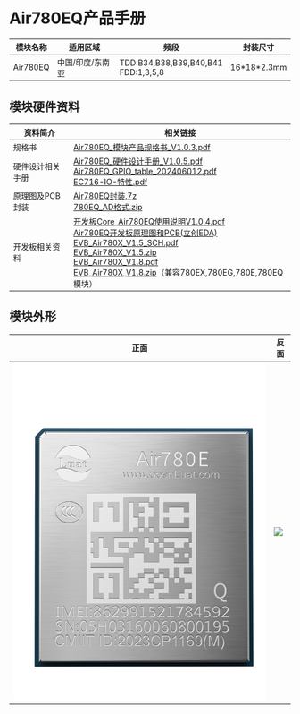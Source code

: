 # Air780EQ产品手册

| 模块名称 | 适用区域         | 频段                                      | 封装尺寸      |
| -------- | ---------------- | ----------------------------------------- | ------------- |
| Air780EQ | 中国/印度/东南亚 | TDD:B34,B38,B39,B40,B41 <br />FDD:1,3,5,8 | 16\*18\*2.3mm |

## 模块硬件资料

| 资料简介         | 相关链接                                                                                                                                                                                                                                                                                                                                                                                                                                                                                                                                                                                                                                                                                                                                                                                                                                    |
| ---------------- | ------------------------------------------------------------------------------------------------------------------------------------------------------------------------------------------------------------------------------------------------------------------------------------------------------------------------------------------------------------------------------------------------------------------------------------------------------------------------------------------------------------------------------------------------------------------------------------------------------------------------------------------------------------------------------------------------------------------------------------------------------------------------------------------------------------------------------------------- |
| 规格书           | [Air780EQ_模块产品规格书_V1.0.3.pdf](https://cdn.openluat-luatcommunity.openluat.com/attachment/20240813113700784_Air780EQ_模块产品规格书_V1.0.3.pdf)                                                                                                                                                                                                                                                                                                                                                                                                                                                                                                                                                                                                                                                                                          |
| 硬件设计相关手册 | [Air780EQ_硬件设计手册_V1.0.5.pdf](https://cdn.openluat-luatcommunity.openluat.com/attachment/20240820201959190_Air780EQ_硬件设计手册_V1.0.5.pdf) <br />[Air780EQ_GPIO_table_202406012.pdf](https://cdn.openluat-luatcommunity.openluat.com/attachment/20240612095831946_Air780EL&780ETGG&780ETG&700EL&700EY&700EC_GPIO_table_202406012.pdf)<br />[EC716-IO-特性.pdf](https://cdn.openluat-luatcommunity.openluat.com/attachment/20240508154944217_EC716-IO-特性.pdf)                                                                                                                                                                                                                                                                                                                                                                            |
| 原理图及PCB封装  | [Air780EQ封装.7z](https://cdn.openluat-luatcommunity.openluat.com/attachment/20231201161306641_Air780ET&L封装.7z)<br />[780EQ_AD格式.zip](https://cdn.openluat-luatcommunity.openluat.com/attachment/20231205101545667_780ET&L_AD格式.zip)                                                                                                                                                                                                                                                                                                                                                                                                                                                                                                                                                                                                      |
| 开发板相关资料   | [开发板Core_Air780EQ使用说明V1.0.4.pdf](https://cdn.openluat-luatcommunity.openluat.com/attachment/20230627145255005_开发板Core_Air780E使用说明V1.0.4.pdf)<br />[Air780EQ开发板原理图和PCB(立创EDA)](https://oshwhub.com/luat/evb_air780x_v1-6 "780X开发板原理图和PCB(立创EDA)")<br />[EVB_Air780X_V1.5_SCH.pdf](https://cdn.openluat-luatcommunity.openluat.com/attachment/20230705082334351_EVB_Air780X_V1.5_SCH.pdf)<br />[EVB_Air780X_V1.5.zip](https://cdn.openluat-luatcommunity.openluat.com/attachment/20230705082416943_EVB_Air780X_V1.5.zip)<br />[EVB_Air780X_V1.8.pdf](https://cdn.openluat-luatcommunity.openluat.com/attachment/20231222160117780_EVB_Air780X_V1.8.pdf)<br />[EVB_Air780X_V1.8.zip](https://cdn.openluat-luatcommunity.openluat.com/attachment/20230329163731051_EVB_Air780X_V1.8.zip)（兼容780EX,780EG,780E,780EQ模块） |

## 模块外形

| 正面                   | 反面                          |
| ---------------------- | ----------------------------- |
| ![](./image/780EQ.png) | ![](./image/780E系列反面.png) |

## 
